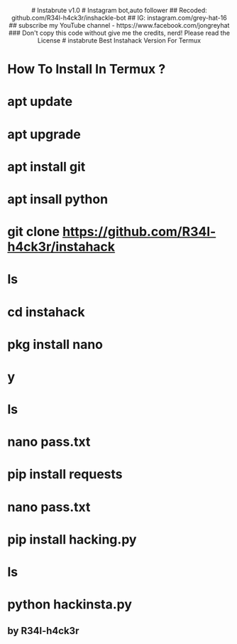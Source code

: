 <p align="center">
# Instabrute v1.0
# Instagram bot,auto follower
## Recoded: github.com/R34l-h4ck3r/inshackle-bot
## IG: instagram.com/grey-hat-16
## subscribe my YouTube channel - https://www.facebook.com/jongreyhat
### Don't copy this code without give me the credits, nerd! Please read the License 
# instabrute
Best Instahack Version For Termux

How To Install In Termux ?
========
apt update
==
apt upgrade
===
apt install git
=
apt insall python
=
git clone https://github.com/R34l-h4ck3r/instahack
=
ls
=
cd instahack
=
pkg install nano
=
y
=
ls
=
nano pass.txt
=
pip install requests
=
nano pass.txt
=
pip install hacking.py
=
ls
=
python hackinsta.py
=

## by R34l-h4ck3r